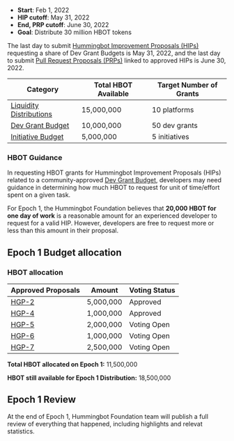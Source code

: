 - **Start**: Feb 1, 2022
- **HIP cutoff**: May 31, 2022
- **End, PRP cutoff**: June 30, 2022
- **Goal**: Distribute 30 million HBOT tokens

The last day to submit [Hummingbot Improvement Proposals (HIPs)](./proposals/hip) requesting a share of Dev Grant Budgets is May 31, 2022, and the last day to submit [Pull Request Proposals (PRPs)](./proposals/prp) linked to approved HIPs is June 30, 2022.

| Category                                                                      | Total HBOT Available      | Target Number of Grants |
| ------------------------------------------------------------------------------| ------------------------- | ----------------------- |
| [Liquidity Distributions](/governance/proposals/hgp/#liquidity-distributions-ld) | 15,000,000                | 10 platforms             |
| [Dev Grant Budget](/governance/proposals/hgp/#dev-grant-budget-dg)               | 10,000,000                | 50 dev grants           |
| [Initiative Budget](/governance/proposals/hgp/#initiative-budget-ib)     | 5,000,000                 | 5 initiatives           |

### HBOT Guidance

In requesting HBOT grants for Hummingbot Improvement Proposals (HIPs) related to a community-approved [Dev Grant Budget](/governance/proposals/hgp/#dev-grant-budget-dg), developers may need guidance in determining how much HBOT to request for unit of time/effort spent on a given task.

For Epoch 1, the Hummingbot Foundation believes that **20,000 HBOT for one day of work** is a reasonable amount for an experienced developer to request for a valid HIP. However, developers are free to request more or less than this amount in their proposal.

## Epoch 1 Budget allocation

### HBOT allocation
|Approved Proposals                                  |   Amount       |Voting Status      |
|----------------------------------------------------|----------------|-------------------|
|[HGP-2](https://snapshot.org/#/hbot.eth/proposal/0x3971d8250ba82cd631141949dbfc77f2df11e99547b265074cab3155c8c36ad0)| 5,000,000 | Approved |
|[HGP-4](https://snapshot.org/#/hbot.eth/proposal/0xd0c5b54badfd631d7433da0f76795a9dc0d82fc66596d547cda2f3537f903e3f)| 1,000,000 | Approved |
|[HGP-5](https://snapshot.org/#/hbot.eth/proposal/0xc2b0005a70183758d9bec46a0b532ddebb3e903738e4ba17302c5dd66ec874a0)| 2,000,000 | Voting Open |
|[HGP-6](https://snapshot.org/#/hbot.eth/proposal/0xdcec64d93ed0741360c63eb2fcd897a20e24ed0f15ef7f2d7a90564b70be58b3)| 1,000,000 | Voting Open |
|[HGP-7](https://snapshot.org/#/hbot.eth/proposal/0x4480a6868355b8f4ad3dfcfa5d3e8bb043175bb8b250549433e5ba3360af536f)| 2,500,000 | Voting Open |

**Total HBOT allocated on Epoch 1:** 11,500,000

**HBOT still available for Epoch 1 Distribution:** 18,500,000

## Epoch 1 Review

At the end of Epoch 1, Hummingbot Foundation team will publish a full review of everything that happened, including highlights and relevat statistics.